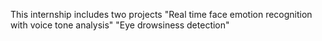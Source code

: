 This internship includes two projects
"Real time face emotion recognition with voice tone analysis"
"Eye drowsiness detection"